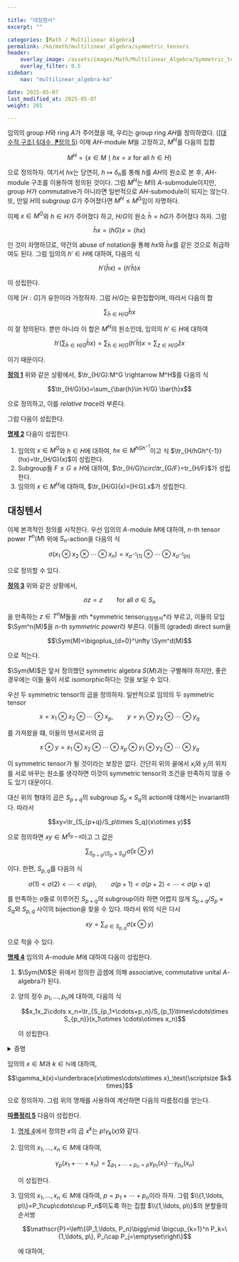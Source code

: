 ```yaml
---

title: "대칭텐서"
excerpt: ""

categories: [Math / Multilinear Algebra]
permalink: /ko/math/multilinear_algebra/symmetric_tensors
header:
    overlay_image: /assets/images/Math/Multilinear_Algebra/Symmetric_tensors.png
    overlay_filter: 0.5
sidebar: 
    nav: "multilinear_algebra-ko"

date: 2025-05-07
last_modified_at: 2025-05-07
weight: 201

---
```



임의의 group $H$와 ring $A$가 주어졌을 때, 우리는 group ring $AH$를 정의하였다. ([\[대수적 구조\] §대수, ⁋정의 5](/ko/math/algebraic_structures/algebras#def5)) 이제 $AH$-module $M$을 고정하고, $M^H$를 다음의 집합

$$M^H=\left\{x\in M\mid \text{$hx=x$ for all $h\in H$}\right\}$$

으로 정의하자. 여기서 $hx$는 당연히, $h\mapsto \delta_h$를 통해 $h$를 $AH$의 원소로 본 후, $AH$-module 구조를 이용하여 정의된 것이다. 그럼 $M^H$는 $M$의 $A$-submodule이지만, group $H$가 commutative가 아니라면 일반적으로 $AH$-submodule이 되지는 않는다. 또, 만일 $H$의 subgroup $G$가  주어졌다면 $M^H\leq M^G$임이 자명하다. 

이제 $x\in M^G$와 $h\in H$가 주어졌다 하고, $H/G$의 원소 $\bar{h}=hG$가 주어졌다 하자. 그럼 

$$\bar{h}x=(hG)x=\left\{hx\right\}$$

인 것이 자명하므로, 약간의 abuse of notation을 통해 $hx$와 $\bar{h}x$를 같은 것으로 취급하여도 된다. 그럼 임의의 $h'\in H$에 대하여, 다음의 식

$$h'(\bar{h}x)=(h'\bar{h})x$$

이 성립한다. 

이제 $[H:G]$가 유한이라 가정하자. 그럼 $H/G$는 유한집합이며, 따라서 다음의 합

$$\sum_{\bar{h}\in H/G}\bar{h}x$$

이 잘 정의된다. 뿐만 아니라 이 합은 $M^H$의 원소인데, 임의의 $h'\in H$에 대하여 

$$h'\left( \sum_{\bar{h}\in H/G}\bar{h}x\right)=\sum_{\bar{h}\in H/G}(h'\bar{h})x=\sum_{\bar{z}\in H/G}\bar{z}x$$

이기 때문이다. 

<div class="definition" markdown="1">

<ins id="def1">**정의 1**</ins> 위와 같은 상황에서, $\tr_{H/G}:M^G \rightarrow M^H$를 다음의 식

$$\tr_{H/G}(x)=\sum_{\bar{h}\in H/G} \bar{h}x$$

으로 정의하고, 이를 *relative trace*라 부른다. 

</div>

그럼 다음이 성립한다. 

<div class="proposition" markdown="1">

<ins id="prop2">**명제 2**</ins> 다음이 성립한다.

1. 임의의 $x\in M^G$와 $h\in H$에 대하여, $hx\in M^{hGh^{-1}}$이고 식 $\tr_{H/hGh^{-1}}(hx)=\tr_{H/G}(x)$이 성립한다. 
2. Subgroup들 $F\leq G\leq H$에 대하여, $\tr_{H/G}\circ\tr_{G/F}=tr_{H/F}$가 성립한다. 
3. 임의의 $x\in M^H$에 대하여, $\tr_{H/G}(x)=[H:G].x$가 성립한다. 

</div>

## 대칭텐서

이제 본격적인 정의를 시작한다. 우선 임의의 $A$-module $M$에 대하여, $n$-th tensor power $T^n(M)$ 위에 $S_n$-action을 다음의 식

$$\sigma(x_1\otimes x_2\otimes \cdots \otimes x_n)=x_{\sigma^{-1}(1)}\otimes \cdots \otimes x_{\sigma^{-1}(n)}$$

으로 정의할 수 있다. 

<div class="definition" markdown="1">

<ins id="def3">**정의 3**</ins> 위와 같은 상황에서, 

$$\sigma z=z\qquad\text{for all $\sigma\in S_n$}$$

을 만족하는 $z\in T^nM$들을 $n$th *symmetric tensor<sub>대칭텐서</sub>*라 부르고, 이들의 모임 $\Sym^n(M)$을 $n$-th *symmetric power*라 부른다. 이들의 (graded) direct sum을

$$\Sym(M)=\bigoplus_{d=0}^\infty \Sym^d(M)$$

으로 적는다. 

</div>

$\Sym(M)$은 앞서 정의했던 symmetric algebra $S(M)$과는 구별해야 하지만, 좋은 경우에는 이들 둘이 서로 isomorphic하다는 것을 보일 수 있다. 

우선 두 symmetric tensor의 곱을 정의하자. 일반적으로 임의의 두 symmetric tensor

$$x=x_1\otimes x_2\otimes \cdots \otimes x_p,\qquad y=y_1\otimes y_2\otimes \cdots \otimes y_q$$

를 가져왔을 떄, 이들의 텐서로서의 곱

$$x\otimes y=x_1\otimes x_2\otimes \cdots \otimes x_p\otimes y_1\otimes y_2\otimes \cdots \otimes y_q$$

이 symmetric tensor가 될 것이라는 보장은 없다. 간단히 위의 꼴에서 $x_i$와 $y_j$의 위치를 서로 바꾸는 원소를 생각하면 이것이 symmetric tensor의 조건을 만족하지 않을 수도 있기 대문이다. 

대신 위의 형태의 곱은 $S_{p+q}$의 subgroup $S_p\times S_q$의 action에 대해서는 invariant하다. 따라서 

$$xy=\tr_{S_{p+q}/S_p\times S_q}(x\otimes y)$$

으로 정의하면 $xy\in M^{S_{p+q}}$이고 그 값은 

$$\sum_{S_{p+q}/(S_p\times S_q)} \bar{\sigma}(x\otimes y)$$

이다. 한편, $S_{p,q}$를 다음의 식

$$\sigma(1)<\sigma(2)< \cdots < \sigma(p), \qquad \sigma(p+1)<\sigma(p+2)<\cdots< \sigma(p+q)$$

를 만족하는 $\sigma$들로 이루어진 $S_{p+q}$의 subgroup이라 하면 어렵지 않게 $S_{p+q}/S_p\times S_q$와 $S_{p,q}$ 사이의 bijection을 찾을 수 있다. 따라서 위의 식은 다시

$$xy=\sum_{\sigma\in S_{p,q}}\sigma(x\otimes y)$$

으로 적을 수 있다. 

<div class="proposition" markdown="1">

<ins id="prop4">**명제 4**</ins> 임의의 $A$-module $M$에 대하여 다음이 성립한다.

1. $\Sym(M)$은 위에서 정의한 곱셈에 의해 associative, commutative unital $A$-algebra가 된다. 
2. 양의 정수 $p_1,\ldots, p_n$에 대하여, 다음의 식
    
    $$x_1x_2\cdots x_n=\tr_{S_{p_1+\cdots+p_n}/S_{p_1}\times\cdots\times S_{p_n}}(x_1\otimes \cdots\otimes x_n)$$

    이 성립한다.

</div>
<details class="proof" markdown="1">
<summary>증명</summary>

둘째 주장부터 보이자. 귀납법으로 진행한다. $n=2$일 때는 정의와 같으므로, 귀납적으로

$$x_2\cdots x_n=\tr_{S_{p_2+\dots+p_n}/(S_{p_2}\times\cdots\times S_{p_n})}(x_2 \otimes \dots \otimes x_n)$$

이 성립한다고 가정하자. 이제 $S_{p_1+\cdots+p_n}$의 subgroup들의 tower

$$S_{p_1+\cdots+p_n}\geq S_{p_1}\times S_{p_2+\cdots p_n}\geq \left\{\id_{p_1}\right\}\times S_{p_2+\cdots+p_n}$$

을 생각하면, [명제 2](#prop2)의 결과에 의하여

$$\tr_{S_{p_1+\cdots +p_n}/S_{p_2+\cdots +p_n}}(x_1\otimes\cdots\otimes x_n)=\tr_{S_{p_1+\cdots+p_n}/(S_{p_1}\times S_{p_2+\cdots+p_n})}\circ\tr_{(S_{p_1}\times S_{p_2+\cdots+p_n})/S_{p_2+\cdots+p_n}}(x_1\otimes\cdots\otimes x_n)$$

이 성립한다. 이제 우변을 계산하면, 위의 포함관계에 의해

$$\tr_{(S_{p_1}\times S_{p_2+\cdots+p_n})/S_{p_2+\cdots+p_n}}(x_1\otimes\cdots\otimes x_n)=x_1\otimes\tr_{S_{p_2+\cdots+p_n}/(S_{p_2}\times\cdots\times S_{p_n})}(x_2\otimes\cdots\otimes x_n)=x_1\otimes (x_2\cdots x_n)$$

이고 따라서

$$\tr_{S_{p_1+\cdots +p_n}/S_{p_2+\cdots +p_n}}(x_1\otimes\cdots\otimes x_n)=\tr_{S_{p_1+\cdots+p_n}/(S_{p_1}\times S_{p_2+\cdots+p_n})}(x_1\otimes (x_2\cdots x_n))=x_1(x_2\cdots x_n)$$

이 성립한다. 만일 처음 시작을 다음 subgroup들의 tower

$$S_{p_1+\cdots+p_n}\geq S_{p_1+\cdots p_{n-1}}\times S_{p_n}\geq S_{p_1+\cdots p_{n-1}}\times 1$$

로 시작했다면 

$$\tr_{S_{p_1+\cdots +p_n}/S_{p_2+\cdots +p_n}}(x_1\otimes\cdots\otimes x_n)=(x_1\cdots x_{n-1})x_n$$

을 얻을 것이며 특히 $n=3$인 경우에는 이로부터 $\Sym(M)$의 associativity가 보여진다. Commutativity의 경우, $\sigma$를 $p_1+p_2$개의 원소 중, 앞의 $p_1$개의 원소와 뒤의 $p_2$개의 원소를 다음의 꼴

$$\underbrace{p_2+1,\cdots p_2+p_1}_\text{\scriptsize$p_1$ elements},\qquad \underbrace{1,\ldots, p_2}_\text{\scriptsize$p_2$ elements}$$

로 배열하는 $\sigma\in S_{p_1+p_2}$를 사용하여 [명제 2](#prop2)의 첫째 결과를 사용하면 된다. Unit은 당연하게 $1\in \Sym^0(M)$이다.

</details>

임의의 $x\in M$과 $k\in \mathbb{N}$에 대하여, 

$$\gamma_k(x)=\underbrace{x\otimes\cdots\otimes x}_\text{\scriptsize $k$ times}$$

으로 정의하자. 그럼 위의 명제를 사용하여 계산하면 다음의 따름정리를 얻는다.

<div class="proposition" markdown="1">

<ins id="cor5">**따름정리 5**</ins> 다음이 성립한다. 

1. [명제 4](#prop4)에서 정의한 $x$의 곱 $x^k$는 $p!\gamma_k(x)$와 같다. 
2. 임의의 $x_1,\ldots, x_n\in M$에 대하여,
    
    $$\gamma_p(x_1+\cdots+x_n)=\sum_{p_1+\cdots+p_n=p}\gamma_{p_1}(x_1)\cdots\gamma_{p_n}(x_n)$$

    이 성립한다. 
3. 임의의 $x_1,\ldots, x_n\in M$에 대하여, $p=p_1+\cdots+p_n$이라 하자. 그럼 $\\{1,\ldots, p\\}=P_1\cup\cdots\cup P_n$이도록 하는 집합 $\\{1,\ldots, p\\}$의 분할들의 순서쌍

    $$\mathscr{P}=\left\{(P_1,\ldots, P_n)\bigg\mid \bigcup_{k=1}^n P_k=\{1,\ldots, p\}, P_i\cap P_j=\emptyset\right\}$$

    에 대하여, 

</div>